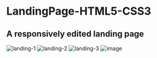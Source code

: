 # LandingPage-HTML5-CSS3
## A responsively edited landing page

![landing-1](https://user-images.githubusercontent.com/71159276/97819735-3f1e9c00-1c89-11eb-96c3-7a9d52405887.PNG)
![landing-2](https://user-images.githubusercontent.com/71159276/97819734-3ded6f00-1c89-11eb-8291-c25a5667531f.PNG)
![landing-3](https://user-images.githubusercontent.com/71159276/97819682-f961d380-1c88-11eb-81ba-b3e90f1e61b4.PNG)
![image](https://user-images.githubusercontent.com/71159276/98316719-b621a080-1fb9-11eb-9472-3a03ea16cfa1.png)
